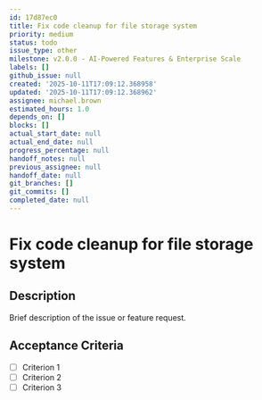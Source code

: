 ```yaml
---
id: 17d87ec0
title: Fix code cleanup for file storage system
priority: medium
status: todo
issue_type: other
milestone: v2.0.0 - AI-Powered Features & Enterprise Scale
labels: []
github_issue: null
created: '2025-10-11T17:09:12.368958'
updated: '2025-10-11T17:09:12.368962'
assignee: michael.brown
estimated_hours: 1.0
depends_on: []
blocks: []
actual_start_date: null
actual_end_date: null
progress_percentage: null
handoff_notes: null
previous_assignee: null
handoff_date: null
git_branches: []
git_commits: []
completed_date: null
---
```


# Fix code cleanup for file storage system

## Description

Brief description of the issue or feature request.

## Acceptance Criteria

- [ ] Criterion 1
- [ ] Criterion 2
- [ ] Criterion 3